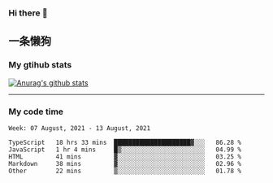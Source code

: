 ### Hi there 👋

## 一条懒狗
<!--
**kiss-me-quickly/kiss-me-quickly** is a ✨ _special_ ✨ repository because its `README.md` (this file) appears on your GitHub profile.

Here are some ideas to get you started:

- 🔭 I’m currently working on ...
- 🌱 I’m currently learning ...
- 👯 I’m looking to collaborate on ...
- 🤔 I’m looking for help with ...
- 💬 Ask me about ...
- 📫 How to reach me: ...
- 😄 Pronouns: ...
- ⚡ Fun fact: ...
-->


### My gtihub stats

[![Anurag's github stats](https://github-readme-stats.vercel.app/api?username=kiss-me-quickly)](https://github.com/anuraghazra/github-readme-stats)

***

### My code time

<!--START_SECTION:waka-->
```text
Week: 07 August, 2021 - 13 August, 2021

TypeScript   18 hrs 33 mins  █████████████████████▓░░░   86.28 % 
JavaScript   1 hr 4 mins     █▒░░░░░░░░░░░░░░░░░░░░░░░   04.99 % 
HTML         41 mins         ▓░░░░░░░░░░░░░░░░░░░░░░░░   03.25 % 
Markdown     38 mins         ▓░░░░░░░░░░░░░░░░░░░░░░░░   02.96 % 
Other        22 mins         ▒░░░░░░░░░░░░░░░░░░░░░░░░   01.78 % 
```
<!--END_SECTION:waka-->
